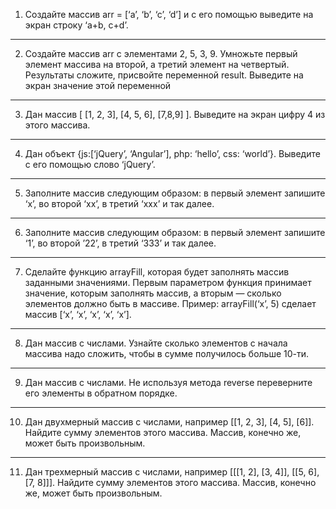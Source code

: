 1. Создайте массив arr = [‘a’, ‘b’, ‘c’, ‘d’] и с его помощью выведите на экран строку ‘a+b, c+d’.
-----------
2. Создайте массив arr с элементами 2, 5, 3, 9. Умножьте первый элемент массива на второй, а третий элемент на четвертый. Результаты сложите, присвойте переменной result. Выведите на экран значение этой переменной
-----------
3. Дан массив [ [1, 2, 3], [4, 5, 6], [7,8,9] ]. Выведите на экран цифру 4 из этого массива.
-----------
4. Дан объект {js:[‘jQuery’, ‘Angular’], php: ‘hello’, css: ‘world’}. Выведите с его помощью слово ‘jQuery’.
-----------
5. Заполните массив следующим образом: в первый элемент запишите ‘x’, во второй ‘xx’, в третий ‘xxx’ и так далее.
-----------
6. Заполните массив следующим образом: в первый элемент запишите ‘1’, во второй ’22’, в третий ‘333’ и так далее.
-----------
7. Сделайте функцию arrayFill, которая будет заполнять массив заданными значениями. Первым параметром функция принимает значение, которым заполнять массив, а вторым — сколько элементов должно быть в массиве. Пример: arrayFill(‘x’, 5) сделает массив [‘x’, ‘x’, ‘x’, ‘x’, ‘x’].
-----------
8. Дан массив с числами. Узнайте сколько элементов с начала массива надо сложить, чтобы в сумме получилось больше 10-ти.
-----------
9. Дан массив с числами. Не используя метода reverse переверните его элементы в обратном порядке.
-----------
10. Дан двухмерный массив с числами, например [[1, 2, 3], [4, 5], [6]]. Найдите сумму элементов этого массива. Массив, конечно же, может быть произвольным.
-----------
11. Дан трехмерный массив с числами, например [[[1, 2], [3, 4]], [[5, 6], [7, 8]]]. Найдите сумму элементов этого массива. Массив, конечно же, может быть произвольным. 

